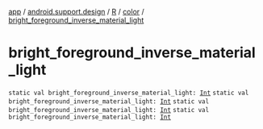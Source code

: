 [app](../../../index.md) / [android.support.design](../../index.md) / [R](../index.md) / [color](index.md) / [bright_foreground_inverse_material_light](.)

# bright_foreground_inverse_material_light

`static val bright_foreground_inverse_material_light: `[`Int`](https://kotlinlang.org/api/latest/jvm/stdlib/kotlin/-int/index.html)
`static val bright_foreground_inverse_material_light: `[`Int`](https://kotlinlang.org/api/latest/jvm/stdlib/kotlin/-int/index.html)
`static val bright_foreground_inverse_material_light: `[`Int`](https://kotlinlang.org/api/latest/jvm/stdlib/kotlin/-int/index.html)
`static val bright_foreground_inverse_material_light: `[`Int`](https://kotlinlang.org/api/latest/jvm/stdlib/kotlin/-int/index.html)